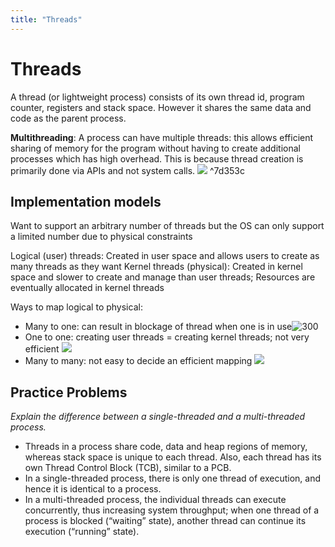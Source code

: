 ```yaml
---
title: "Threads"
---
```

# Threads
A thread (or lightweight process) consists of its own thread id, program counter, registers and stack space. However it shares the same data and code as the parent process.

__Multithreading__: A process can have multiple threads: this allows efficient sharing of memory for the program without having to create additional processes which has high overhead. This is because thread creation is primarily done via APIs and not system calls.
![](https://i.imgur.com/2wnSSnO.png) ^7d353c
## Implementation models
Want to support an arbitrary number of threads but the OS can only support a limited number due to physical constraints

Logical (user) threads: Created in user space and allows users to create as many threads as they want
Kernel threads (physical): Created in kernel space and slower to create and manage than user threads;   Resources are eventually allocated in kernel threads

Ways to map logical to physical:
- Many to one: can result in blockage of thread when one is in use![300](https://i.imgur.com/dUKIfEj.png)
- One to one: creating user threads = creating kernel threads; not very efficient ![](https://i.imgur.com/1zEFFMJ.png)
- Many to many: not easy to decide an efficient mapping ![](https://i.imgur.com/7seUjxA.png)
## Practice Problems
*Explain the difference between a single-threaded and a multi-threaded process.*
- Threads in a process share code, data and heap regions of memory, whereas stack space is unique to each thread. Also, each thread has its own Thread Control Block (TCB), similar to a PCB.
- In a single-threaded process, there is only one thread of execution, and hence it is identical to a process. 
- In a multi-threaded process, the individual threads can execute concurrently, thus increasing system throughput; when one thread of a process is blocked (“waiting” state), another thread can continue its execution (“running” state).
